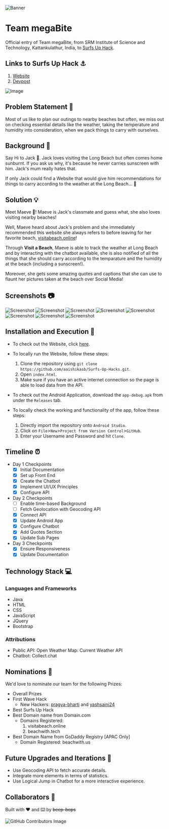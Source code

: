 ![Banner](assets/repository/banner.png)
# Team megaBite
Official entry of Team megaBite, from SRM Institute of Science and Technology, Kattankulathur, India, to [Surfs Up Hack](https://surfsuphacks.devpost.com/).

## Links to Surfs Up Hack ⚓
1. [Website](https://organize.mlh.io/participants/events/6800-surfs-up-hacks)
2. [Devpost](https://surfsuphacks.devpost.com/)

![Image](assets/repository/original.png)

## Problem Statement 🚧

Most of us like to plan our outings to nearby beaches but often, we miss out on checking essential details like the weather, taking the temperature and humidity into consideration, when we pack things to carry with ourselves.

## Background 📖

Say Hi to Jack 👦. Jack loves visiting the Long Beach but often comes home sunburnt. If you ask us why, it's because he never carries sunscreen with him. Jack's mum really hates that.

If only Jack could find a Website that would give him recommendations for things to carry according to the weather at the Long Beach... 🤔

## Solution 💡
Meet Maeve 👧! Maeve is Jack's classmate and guess what, she also loves visiting nearby beaches!

Well, Maeve heard about Jack's problem and she immediately recommended this website she always refers to before leaving for her favorite beach, [visitabeach.online](http://visitabeach.netlify.app)!

Through **Visit a Beach**, Maeve is able to track the weather at Long Beach and by interacting with the chatbot available, she is also notified of all the things that she should carry according to the temparature and the humidity at the beach (including a sunscreen!).

Moreover, she gets some amazing quotes and captions that she can use to flaunt her pictures taken at the beach over Social Media!

## Screenshots 📷
![Screenshot](assets/repository/screenshot.png)
![Screenshot](assets/repository/screenshot1.png)
![Screenshot](assets/repository/screenshot2.png)
![Screenshot](assets/repository/image.jpeg)
![Screenshot](assets/repository/image2.jpeg)
![Screenshot](assets/repository/image3.jpeg)
![Screenshot](assets/repository/image4.jpeg)
![Screenshot](assets/repository/image5.jpeg)

## Installation and Execution 🔧
 - To check out the Website, click [here](https://visitabeach.netlify.app).
 - To locally run the Website, follow these steps:
   1. Clone the repository using `git clone https://github.com/aaishikasb/Surfs-Up-Hacks.git`.
   2. Open `index.html`.
   3. Make sure if you have an active internet connection so the page is able to load data from the API.

 - To check out the Android Application, download the `app-debug.apk` from under the `Releases` tab.
 - To locally check the working and functionality of the app, follow these steps:
   1. Directly import the repository onto `Android Studio`.
   2. Click on `File`>`New`>`Project from Version Control`>`GitHub`.
   3. Enter your Username and Password and hit `Clone`.

## Timeline ⏰
 - Day 1 Checkpoints
   - [x] Initial Documentation
   - [x] Set up Front End
   - [x] Create the Chatbot
   - [x] Implement UI/UX Principles
   - [x] Configure API
 - Day 2 Checkpoints
   - [ ] Enable time-based Background
   - [ ] Fetch Geolocation with Geocoding API
   - [x] Connect API
   - [x] Update Android App
   - [x] Configure Chatbot
   - [x] Add Quotes Section
   - [x] Update Sub Pages
 - Day 3 Checkpoints
   - [x] Ensure Responsiveness
   - [x] Update Documentation

## Technology Stack 💻
### Languages and Frameworks
 - Java
 - HTML
 - CSS
 - JavaScript
 - JQuery
 - Bootstrap

### Attributions
  - Public API: Open Weather Map: Current Weather API
  - Chatbot: Collect.chat

## Nominations 🤝
We'd love to nominate our team for the following Prizes:
 - Overall Prizes
 - First Wave Hack
   - New Hackers: [pragya-bharti](https://www.github.com/pragya-bharti) and [yashsaini24](https://www.github.com/yashsaini24)
 - Best Surfs Up Hack
 - Best Domain name from Domain.com
   - Domains Registered:
     1. visitabeach.online
     2. beachwith.tech
 - Best Domain Name from GoDaddy Registry [APAC Only]
   - Domain Registered: beachwith.us

## Future Upgrades and Iterations 🐬
  - Use Geocoding API to fetch accurate details.
  - Integrate more elements in terms of statistics.
  - Use Logical Jump in Chatbot for a more interactive experience.

## Collaborators 🤖
Built with ❤️ and ⌨️ by ~~beep-bops~~

![GitHub Contributors Image](https://contrib.rocks/image?repo=aaishikasb/Surfs-Up-Hacks)
